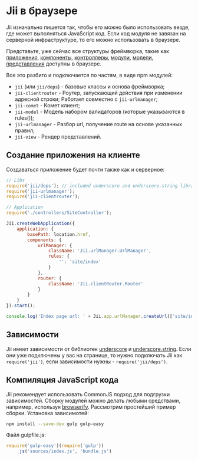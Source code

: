 Jii в браузере
====

Jii изначально пишется так, чтобы его можно было использовать везде, где может выполняться JavaScript код. Если
код модуля не завязан на серверной инфраструктуре, то его можно использовать в браузере.

Представьте, уже сейчас все структуры фреймворка, такие как [приложения](structure-applications),
[компоненты](concept-components), [контроллеры](structure-controllers), [модули](structure-modules),
[модели](structure-models), [представления](structure-views) доступны в браузере.

Все это разбито и подключается по частям, в виде npm модулей:

- `jii` (или `jii/deps`) - базовые классы и основа фреймворка;
- `jii-clientrouter` - Роутер, запускающий действия при изменении адресной строки; Работает совместно с `jii-urlmanager`;
- `jii-comet` - Комет клиент;
- `jii-model` - Модель набором валидаторов (которые указываются в rules());
- `jii-urlmanager` - Разбор url, получение route на основе указанных правил;
- `jii-view` - Рендер представлений.

## Создание приложения на клиенте

Создаваться приложение будет почти также как и серверное:

```js
// Libs
require('jii/deps'); // included underscore and underscore.string libraries
require('jii-urlmanager');
require('jii-clientrouter');

// Application
require('./controllers/SiteController');

Jii.createWebApplication({
    application: {
        basePath: location.href,
        components: {
            urlManager: {
                className: 'Jii.urlManager.UrlManager',
                rules: {
                    '': 'site/index'
                }
            },
            router: {
                className: 'Jii.clientRouter.Router'
            }
        }
    }
}).start();

console.log('Index page url: ' + Jii.app.urlManager.createUrl(['site/index']));
```

## Зависимости

Jii имеет зависимости от библиотек [underscore](http://underscorejs.org/)
и [underscore.string](http://epeli.github.io/underscore.string/). Если они уже подключены у вас на странице, то
нужно подключать Jii как `require('jii')`, если зависимости нужны - `require('jii/deps')`.

## Компиляция JavaScript кода

Jii рекомендует использовать CommonJS подход для подгрузки зависимостей. Сборку модулей можно делать любыми средствами,
например, используя [browserify](http://browserify.org/). Рассмотрим простейший пример сборки.
Установка зависимотей:

```sh
npm install --save-dev gulp gulp-easy
```

Файл gulpfile.js:

```js
require('gulp-easy')(require('gulp'))
    .js('sources/index.js', 'bundle.js')
```

